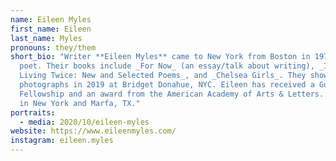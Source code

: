 ```yaml
---
name: Eileen Myles
first_name: Eileen
last_name: Myles
pronouns: they/them
short_bio: "Writer **Eileen Myles** came to New York from Boston in 1974 to be a
  poet. Their books include _For Now_ (an essay/talk about writing), _I Must Be
  Living Twice: New and Selected Poems_, and _Chelsea Girls_. They showed their
  photographs in 2019 at Bridget Donahue, NYC. Eileen has received a Guggenheim
  Fellowship and an award from the American Academy of Arts & Letters. They live
  in New York and Marfa, TX."
portraits:
  - media: 2020/10/eileen-myles
website: https://www.eileenmyles.com/
instagram: eileen.myles
---
```

